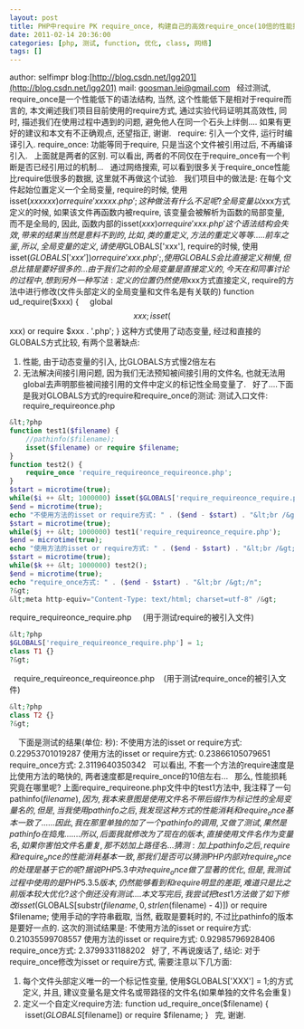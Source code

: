 ```yaml
---
layout: post
title: PHP中require PK require_once, 构建自己的高效require_once(10倍的性能提升)
date: 2011-02-14 20:36:00
categories: [php, 测试, function, 优化, class, 网络]
tags: []
---
```

author: selfimpr
blog:[http://blog.csdn.net/lgg201](http://blog.csdn.net/lgg201)
mail: goosman.lei@gmail.com
 
经过测试, require_once是一个性能低下的语法结构, 当然, 这个性能低下是相对于require而言的, 本文阐述我们项目目前使用的require方式, 通过实验代码证明其高效性, 同时, 描述我们在使用过程中遇到的问题, 避免他人在同一个石头上绊倒....
如果有更好的建议和本文有不正确观点, 还望指正, 谢谢.
 
require: 引入一个文件, 运行时编译引入.
require_once: 功能等同于require, 只是当这个文件被引用过后, 不再编译引入.
 
上面就是两者的区别. 可以看出, 两者的不同仅在于require_once有一个判断是否已经引用过的机制...
 
通过网络搜索, 可以看到很多关于require_once性能比require低很多的数据, 这里就不再做这个试验.
 
我们项目中的做法是: 在每个文件起始位置定义一个全局变量, require的时候, 使用isset($xxxxxx) or require 'xxxxx.php';
这种做法有什么不足呢?
全局变量以$xxx方式定义的时候, 如果该文件再函数内被require, 该变量会被解析为函数的局部变量, 而不是全局的, 因此, 函数内部的isset($xxx) or require 'xxx.php'这个语法结构会失效, 带来的结果当然是意料不到的, 比如, 类的重定义, 方法的重定义等等.....
      前车之鉴, 所以, 全局变量的定义, 请使用$GLOBALS['xxx'], require的时候, 使用isset($GLOBALS['xxx']) or require 'xxx.php';, 使用GLOBALS会比直接定义稍慢, 但总比错是要好很多的...
 
由于我们之前的全局变量是直接定义的, 今天在和同事讨论的过程中, 想到另外一种写法:
定义的位置仍然使用$xxx方式直接定义, require的方法中进行修改(文件头部定义的全局变量和文件名是有关联的)
function ud_require($xxx) {
    global $$xxx;
    isset($$xxx) or require $xxx . '.php';
}
这种方式使用了动态变量, 经过和直接的GLOBALS方式比较, 有两个显著缺点:
1. 性能, 由于动态变量的引入, 比GLOBALS方式慢2倍左右
2. 无法解决间接引用问题, 因为我们无法预知被间接引用的文件名, 也就无法用global去声明那些被间接引用的文件中定义的标记性全局变量了.
 
好了....下面是我对GLOBALS方式的require和require_once的测试:
测试入口文件:
require_requireonce.php

```php
&lt;?php
function test1($filename) {
	//pathinfo($filename);
	isset($filename) or require $filename;
}
function test2() {
	require_once 'require_requireonce_requireonce.php';
}
$start = microtime(true);
while($i ++ &lt; 1000000) isset($GLOBALS['require_requireonce_require.php']) or require 'require_requireonce_require.php';
$end = microtime(true);
echo "不使用方法的isset or require方式: " . ($end - $start) . "&lt;br /&gt;/n";
$start = microtime(true);
while($j ++ &lt; 1000000) test1('require_requireonce_require.php');
$end = microtime(true);
echo "使用方法的isset or require方式: " . ($end - $start) . "&lt;br /&gt;/n";
$start = microtime(true);
while($k ++ &lt; 1000000) test2();
$end = microtime(true);
echo "require_once方式: " . ($end - $start) . "&lt;br /&gt;/n";
?&gt;
&lt;meta http-equiv="Content-Type: text/html; charset=utf-8" /&gt;
```
 
require_requireonce_require.php     (用于测试require的被引入文件)

```php
&lt;?php
$GLOBALS['require_requireonce_require.php'] = 1;
class T1 {}
?&gt;
```
 
require_requireonce_requireonce.php    (用于测试require_once的被引入文件)

```php
&lt;?php
class T2 {}
?&gt;

```
 
 
下面是测试的结果(单位: 秒):
不使用方法的isset or require方式: 0.22953701019287
使用方法的isset or require方式: 0.23866105079651
require_once方式: 2.3119640350342
 
可以看出, 不套一个方法的require速度是比使用方法的略快的, 两者速度都是require_once的10倍左右...
 
那么, 性能损耗究竟在哪里呢?
上面require_requireone.php文件中的test1方法中, 我注释了一句pathinfo($filename), 因为, 我本来意图是使用文件名不带后缀作为标记性的全局变量名的, 但是, 当我使用pathinfo之后, 我发现这种方式的性能消耗和require_once基本一致了......因此, 我在那里单独的加了一个pathinfo的调用, 又做了测试, 果然是pathinfo在捣鬼.......所以, 后面我就修改为了现在的版本, 直接使用文件名作为变量名, 如果你害怕文件名重复, 那不妨加上路径名...
 
猜测: 加上pathinfo之后, require和require_once的性能消耗基本一致, 那我们是否可以猜测PHP内部对require_once的处理是基于它的呢? 据说PHP5.3中对require_once做了显著的优化, 但是, 我测试过程中使用的是PHP5.3.5版本, 仍然能够看到和require明显的差距, 难道只是比之前版本较大优化? 这个倒还没有测试....
 
本文写完后, 我尝试把test1方法做了如下修改
isset($GLOBALS[substr($filename, 0, strlen($filename) - 4)]) or require $filename;
使用手动的字符串截取, 当然, 截取是要耗时的, 不过比pathinfo的版本是要好一点的. 这次的测试结果是:
不使用方法的isset or require方式: 0.21035599708557
使用方法的isset or require方式: 0.92985796928406
require_once方式: 2.3799331188202
 
好了, 不再说废话了, 结论:
对于require_once修改为isset or require方式, 需要注意以下几方面:
1. 每个文件头部定义唯一的一个标记性变量, 使用$GLOBALS['XXX'] = 1;的方式定义, 并且, 建议变量名是文件名或带路径的文件名(如果单独的文件名会重复)
2. 定义一个自定义require方法:
function ud_require_once($filename) {
    isset($GLOBALS[$filename]) or require $filename;
}
 
完, 谢谢.
